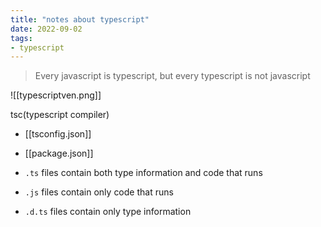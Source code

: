 ```yaml
---
title: "notes about typescript"
date: 2022-09-02
tags:
- typescript
---
```


>Every javascript is typescript, but every typescript is not javascript

![[typescriptven.png]]

tsc(typescript compiler)

- [[tsconfig.json]]
- [[package.json]]

-   `.ts` files contain both type information and code that runs
-   `.js` files contain only code that runs
-   `.d.ts` files contain only type information



